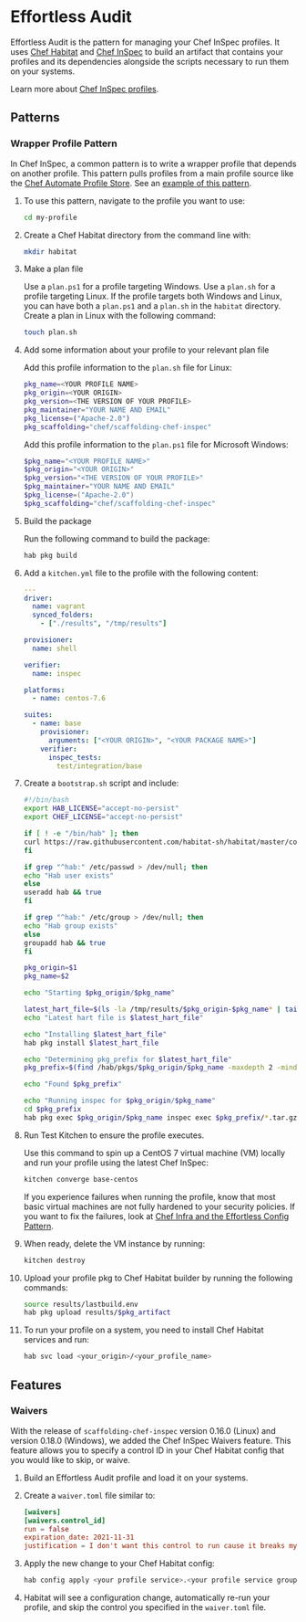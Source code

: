# Effortless Audit

Effortless Audit is the pattern for managing your Chef InSpec profiles. It uses [Chef Habitat](https://www.habitat.sh/docs/) and [Chef InSpec](https://www.inspec.io/docs/) to build an artifact that contains your profiles and its dependencies alongside the scripts necessary to run them on your systems.

Learn more about [Chef InSpec profiles](https://www.inspec.io/docs/reference/profiles/).

## Patterns

### Wrapper Profile Pattern

In Chef InSpec, a common pattern is to write a wrapper profile that depends on another profile. This pattern pulls profiles from a main profile source like the [Chef Automate Profile Store](https://automate.chef.io/docs/profiles/). See an [example of this pattern](https://github.com/chef/effortless/tree/master/examples/effortless_audit).

1. To use this pattern, navigate to the profile you want to use:

   ```bash
   cd my-profile
   ```

1. Create a Chef Habitat directory from the command line with:

   ```bash
   mkdir habitat
   ```

1. Make a plan file

   Use a `plan.ps1` for a profile targeting Windows. Use a `plan.sh` for a profile targeting Linux. If the profile targets both Windows and Linux, you can have both a `plan.ps1` and a `plan.sh` in the `habitat` directory. Create a plan in Linux with the following command:

   ```bash
   touch plan.sh
   ```

1. Add some information about your profile to your relevant plan file

   Add this profile information to the `plan.sh` file for Linux:

   ```bash
   pkg_name=<YOUR PROFILE NAME>
   pkg_origin=<YOUR ORIGIN>
   pkg_version=<THE VERSION OF YOUR PROFILE>
   pkg_maintainer="YOUR NAME AND EMAIL"
   pkg_license=("Apache-2.0")
   pkg_scaffolding="chef/scaffolding-chef-inspec"
   ```

   Add this profile information to the `plan.ps1` file for Microsoft Windows:

   ```powershell
   $pkg_name="<YOUR PROFILE NAME>"
   $pkg_origin="<YOUR ORIGIN>"
   $pkg_version="<THE VERSION OF YOUR PROFILE>"
   $pkg_maintainer="YOUR NAME AND EMAIL"
   $pkg_license=("Apache-2.0")
   $pkg_scaffolding="chef/scaffolding-chef-inspec"
   ```

1. Build the package

   Run the following command to build the package:

   ```bash
   hab pkg build
   ```

1. Add a `kitchen.yml` file to the profile with the following content:

   ```yml
   ---
   driver:
     name: vagrant
     synced_folders:
       - ["./results", "/tmp/results"]

   provisioner:
     name: shell

   verifier:
     name: inspec

   platforms:
     - name: centos-7.6

   suites:
     - name: base
       provisioner:
         arguments: ["<YOUR ORIGIN>", "<YOUR PACKAGE NAME>"]
       verifier:
         inspec_tests:
           test/integration/base
   ```

1. Create a `bootstrap.sh` script and include:

   ```bash
   #!/bin/bash
   export HAB_LICENSE="accept-no-persist"
   export CHEF_LICENSE="accept-no-persist"

   if [ ! -e "/bin/hab" ]; then
   curl https://raw.githubusercontent.com/habitat-sh/habitat/master/components/hab/install.sh | sudo bash
   fi

   if grep "^hab:" /etc/passwd > /dev/null; then
   echo "Hab user exists"
   else
   useradd hab && true
   fi

   if grep "^hab:" /etc/group > /dev/null; then
   echo "Hab group exists"
   else
   groupadd hab && true
   fi

   pkg_origin=$1
   pkg_name=$2

   echo "Starting $pkg_origin/$pkg_name"

   latest_hart_file=$(ls -la /tmp/results/$pkg_origin-$pkg_name* | tail -n 1 | cut -d " " -f 9)
   echo "Latest hart file is $latest_hart_file"

   echo "Installing $latest_hart_file"
   hab pkg install $latest_hart_file

   echo "Determining pkg_prefix for $latest_hart_file"
   pkg_prefix=$(find /hab/pkgs/$pkg_origin/$pkg_name -maxdepth 2 -mindepth 2 | sort | tail -n 1)

   echo "Found $pkg_prefix"

   echo "Running inspec for $pkg_origin/$pkg_name"
   cd $pkg_prefix
   hab pkg exec $pkg_origin/$pkg_name inspec exec $pkg_prefix/*.tar.gz
   ```

1. Run Test Kitchen to ensure the profile executes.

   Use this command to spin up a CentOS 7 virtual machine (VM) locally and run your profile using the latest Chef InSpec:

   ```bash
   kitchen converge base-centos
   ```

   If you experience failures when running the profile, know that most basic virtual machines are not fully hardened to your security policies. If you want to fix the failures, look at [Chef Infra and the Effortless Config Pattern](effortless-config.md).

1. When ready, delete the VM instance by running:

   ```bash
   kitchen destroy
   ```

1. Upload your profile pkg to Chef Habitat builder by running the following commands:

   ```bash
   source results/lastbuild.env
   hab pkg upload results/$pkg_artifact
   ```

1. To run your profile on a system, you need to install Chef Habitat services and run:

   ```bash
   hab svc load <your_origin>/<your_profile_name>
   ```

## Features

### Waivers

With the release of `scaffolding-chef-inspec` version 0.16.0 (Linux) and version 0.18.0 (Windows), we added the Chef InSpec Waivers feature. This feature allows you to specify a control ID in your Chef Habitat config that you would like to skip, or waive.

1. Build an Effortless Audit profile and load it on your systems.
1. Create a `waiver.toml` file similar to:

   ```toml
   [waivers]
   [waivers.control_id]
   run = false
   expiration_date: 2021-11-31
   justification = I don't want this control to run cause it breaks my app
   ```

1. Apply the new change to your Chef Habitat config:

   ```bash
   hab config apply <your profile service>.<your profile service group> $(date) <your config toml file>
   ```

1. Habitat will see a configuration change, automatically re-run your profile, and skip the control you specified in the `waiver.toml` file.
